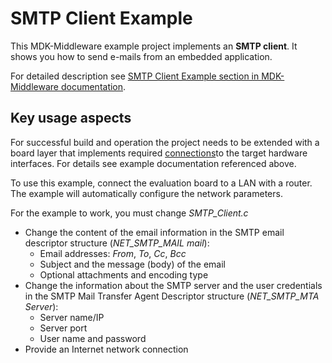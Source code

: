 # SMTP Client Example

This MDK-Middleware example project implements an **SMTP client**. It shows you how to send e-mails from an embedded application.

For detailed description see [SMTP Client Example section in MDK-Middleware documentation](https://arm-software.github.io/MDK-Middleware/latest/Network/SMTP_Client_Example.html).


## Key usage aspects

For successful build and operation the project needs to be extended with a board layer that implements required [connections](https://github.com/Open-CMSIS-Pack/cmsis-toolbox/blob/main/docs/ReferenceApplications.md#connections)to the target hardware interfaces. For details see example documentation referenced above.

To use this example, connect the evaluation board to a LAN with a router. The example will automatically configure the network parameters.

For the example to work, you must change *SMTP_Client.c*
 - Change the content of the email information in the SMTP email descriptor structure
   (*NET_SMTP_MAIL mail*):
    - Email addresses: *From*, *To*, *Cc*, *Bcc*
    - Subject and the message (body) of the email
    - Optional attachments and encoding type
 - Change the information about the SMTP server and the user credentials in the
   SMTP Mail Transfer Agent Descriptor structure (*NET_SMTP_MTA Server*):
    - Server name/IP
    - Server port
    - User name and password
 - Provide an Internet network connection
